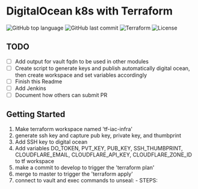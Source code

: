 # DigitalOcean k8s with Terraform

![GitHub top language](https://img.shields.io/github/languages/top/jonfairbanks/terraform.svg)
![GitHub last commit](https://img.shields.io/github/last-commit/jonfairbanks/terraform.svg)
![Terraform](https://github.com/jonfairbanks/terraform/workflows/Terraform/badge.svg?branch=master)
![License](https://img.shields.io/github/license/jonfairbanks/terraform.svg?style=flat)

## TODO
- [ ] Add output for vault fqdn to be used in other modules
- [ ] Create script to generate keys and publish automatically digital ocean, then create workspace and set variables accordingly
- [ ] Finish this Readme
- [ ] Add Jenkins
- [ ] Document how others can submit PR

## Getting Started
  1. Make terraform workspace named 'tf-iac-infra'
  2. generate ssh key and capture pub key, private key, and thumbprint
  3. Add SSH key to digital ocean
  4. Add variables DO_TOKEN, PVT_KEY, PUB_KEY, SSH_THUMBPRINT, CLOUDFLARE_EMAIL, CLOUDFLARE_API_KEY, CLOUDFLARE_ZONE_ID to tf workspace
  5. make a commit to develop to trigger the 'terraform plan'
  6. merge to master to trigger the 'terraform apply'
  7. connect to vault and exec commands to unseal:
    - STEPS:

